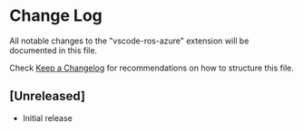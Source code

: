 # Change Log

All notable changes to the "vscode-ros-azure" extension will be documented in this file.

Check [Keep a Changelog](http://keepachangelog.com/) for recommendations on how to structure this file.

## [Unreleased]

- Initial release